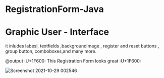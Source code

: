# RegistrationForm-Java
# Graphic User - Interface
it inludes labesl, textfields ,backgroundimage , register and reset buttons , group button, comboboxes,and many more.

@output :U+1F600: This Registration Form looks great :U+1F600:


![Screenshot 2021-10-29 002546](https://user-images.githubusercontent.com/90207282/139528973-1b5f0270-41f4-4809-8cfa-f1e0d51dd87a.png)

